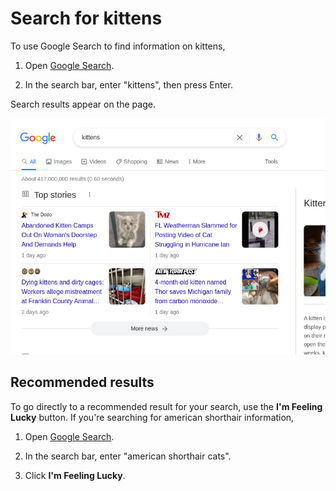 # Search for kittens

To use Google Search to find information on kittens,

1.  Open [Google Search](https://www.google.com).

    [comment]: # (test {"id":"process-search-kittens", "action":"goTo", "uri":"www.google.com"})

2.  In the search bar, enter "kittens", then press Enter.

    [comment]: # (test {"id":"process-search-kittens", "action":"type", "css":"[title=Search]", "keys":"kittens", "trailingSpecialKey":"Enter"})
    [comment]: # (test {"id":"process-search-kittens", "action":"wait", "duration":"5000"})
    [comment]: # (test {"id":"process-search-kittens", "action":"screenshot", "filename":"results.png"})

Search results appear on the page.

![Search results for 'kittens'.](results.png)

## Recommended results

To go directly to a recommended result for your search, use the **I'm Feeling Lucky** button. If you're searching for american shorthair information,

[comment]: # (test {"id":"text-match-lucky", "action":"goTo", "uri":"www.google.com"})
[comment]: # (test {"id":"text-match-lucky", "action":"matchText", "css":"#gbqfbb", "text":"I'm Feeling Lucky"})

1.  Open [Google Search](https://www.google.com).

    [comment]: # (test {"id":"process-lucky-shorthair", "action":"goTo", "uri":"www.google.com"})

2.  In the search bar, enter "american shorthair cats".

    [comment]: # (test {"id":"process-lucky-shorthair", "action":"type", "css":"[title=Search]", "keys":"american shorthair cats"})

3.  Click **I'm Feeling Lucky**.

    [comment]: # (test {"id":"process-lucky-shorthair", "action":"click", "css":"#gbqfbb"})